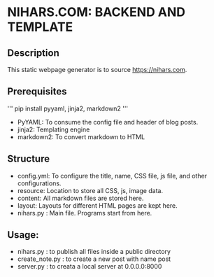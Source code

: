 # NIHARS.COM: BACKEND AND TEMPLATE

## Description
This static webpage generator is to source https://nihars.com.

## Prerequisites
''' pip install pyyaml, jinja2, markdown2 '''
* PyYAML:	To consume the config file and header of blog posts.
* jinja2:	Templating engine
* markdown2:	To convert markdown to HTML

## Structure
* config.yml:	To configure the title, name, CSS file, js file, and other configurations.
* resource:	Location to store all CSS, js, image data.
* content:	All markdown files are stored here.
* layout:	Layouts for different HTML pages are kept here.
* nihars.py :	Main file. Programs start from here.

## Usage:
* nihars.py : to publish all files inside a public directory
* create_note.py : to create a new post with name post
* server.py : to creata a local server at 0.0.0.0:8000
